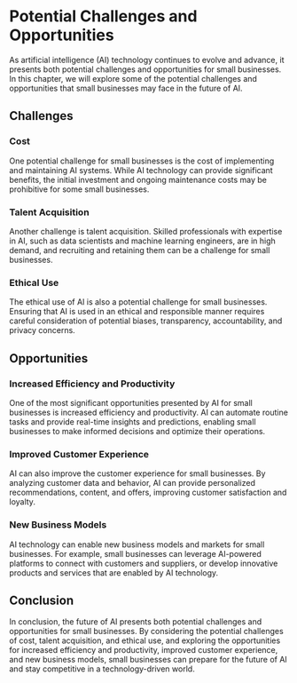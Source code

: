 Potential Challenges and Opportunities
====================================================================================

As artificial intelligence (AI) technology continues to evolve and advance, it presents both potential challenges and opportunities for small businesses. In this chapter, we will explore some of the potential challenges and opportunities that small businesses may face in the future of AI.

Challenges
----------

### Cost

One potential challenge for small businesses is the cost of implementing and maintaining AI systems. While AI technology can provide significant benefits, the initial investment and ongoing maintenance costs may be prohibitive for some small businesses.

### Talent Acquisition

Another challenge is talent acquisition. Skilled professionals with expertise in AI, such as data scientists and machine learning engineers, are in high demand, and recruiting and retaining them can be a challenge for small businesses.

### Ethical Use

The ethical use of AI is also a potential challenge for small businesses. Ensuring that AI is used in an ethical and responsible manner requires careful consideration of potential biases, transparency, accountability, and privacy concerns.

Opportunities
-------------

### Increased Efficiency and Productivity

One of the most significant opportunities presented by AI for small businesses is increased efficiency and productivity. AI can automate routine tasks and provide real-time insights and predictions, enabling small businesses to make informed decisions and optimize their operations.

### Improved Customer Experience

AI can also improve the customer experience for small businesses. By analyzing customer data and behavior, AI can provide personalized recommendations, content, and offers, improving customer satisfaction and loyalty.

### New Business Models

AI technology can enable new business models and markets for small businesses. For example, small businesses can leverage AI-powered platforms to connect with customers and suppliers, or develop innovative products and services that are enabled by AI technology.

Conclusion
----------

In conclusion, the future of AI presents both potential challenges and opportunities for small businesses. By considering the potential challenges of cost, talent acquisition, and ethical use, and exploring the opportunities for increased efficiency and productivity, improved customer experience, and new business models, small businesses can prepare for the future of AI and stay competitive in a technology-driven world.


